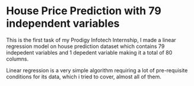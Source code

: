 # House Price Prediction with 79 independent variables 

This is the first task of my Prodigy Infotech Internship,
I made a linear regression model on house prediction dataset 
which contains 79 indepedent variables and 1 depedent
variable making it a total of 80 columns. 

Linear regression is a very simple algorithm requiring 
a lot of pre-requisite conditions for its data,
which i tried to cover, almost all of them. 
